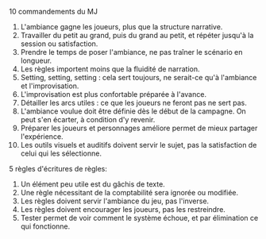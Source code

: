 10 commandements du MJ
1. L'ambiance gagne les joueurs, plus que la structure narrative.
2. Travailler du petit au grand, puis du grand au petit, et répéter jusqu'à la session ou satisfaction.
3. Prendre le temps de poser l'ambiance, ne pas traîner le scénario en longueur.
4. Les règles importent moins que la fluidité de narration.
5. Setting, setting, setting : cela sert toujours, ne serait-ce qu'à l'ambiance et l'improvisation.
6. L'improvisation est plus confortable préparée à l'avance.
7. Détailler les arcs utiles : ce que les joueurs ne feront pas ne sert pas.
8. L'ambiance voulue doit être définie dès le début de la campagne. On peut s'en écarter, à condition d'y revenir.
9. Préparer les joueurs et personnages améliore permet de mieux partager l'expérience.
10. Les outils visuels et auditifs doivent servir le sujet, pas la satisfaction de celui qui les sélectionne.

5 règles d'écritures de règles:
1. Un élément peu utile est du gâchis de texte.
2. Une règle  nécessitant de la comptabilité sera ignorée ou modifiée.
3. Les règles doivent servir l'ambiance du jeu, pas l'inverse.
4. Les règles doivent encourager les joueurs, pas les restreindre.
5. Tester permet de voir comment le système échoue, et par élimination ce qui fonctionne.
